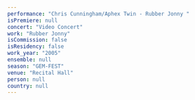 ```yaml
---
performance: "Chris Cunningham/Aphex Twin - Rubber Jonny "
isPremiere: null
concert: "Video Concert"
work: "Rubber Jonny"
isCommission: false
isResidency: false
work_year: "2005"
ensemble: null
season: "GEM-FEST"
venue: "Recital Hall"
person: null
country: null
---
```


